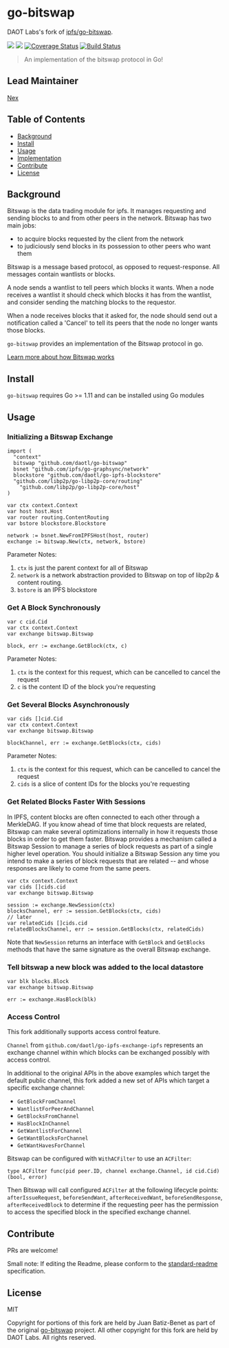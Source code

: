 go-bitswap
==================

DAOT Labs's fork of [ipfs/go-bitswap](https://github.com/ipfs/go-bitswap).

[![](https://img.shields.io/badge/made%20by-Protocol%20Labs-blue.svg?style=flat-square)](http://ipn.io)
[![](https://img.shields.io/badge/project-DAOT%20Labs-red.svg?style=flat-square)](http://github.com/daotl)
[![Coverage Status](https://codecov.io/gh/daotl/go-bitswap/branch/master/graph/badge.svg)](https://codecov.io/gh/daotl/go-bitswap/branch/master)
[![Build Status](https://circleci.com/gh/daotl/go-bitswap.svg?style=svg)](https://circleci.com/gh/daotl/go-bitswap)

> An implementation of the bitswap protocol in Go!

## Lead Maintainer

[Nex](https://github.com/NexZhu)

## Table of Contents

- [Background](#background)
- [Install](#install)
- [Usage](#usage)
- [Implementation](#implementation)
- [Contribute](#contribute)
- [License](#license)

## Background

Bitswap is the data trading module for ipfs. It manages requesting and sending
blocks to and from other peers in the network. Bitswap has two main jobs:
- to acquire blocks requested by the client from the network
- to judiciously send blocks in its possession to other peers who want them

Bitswap is a message based protocol, as opposed to request-response. All messages
contain wantlists or blocks.

A node sends a wantlist to tell peers which blocks it wants. When a node receives
a wantlist it should check which blocks it has from the wantlist, and consider
sending the matching blocks to the requestor.

When a node receives blocks that it asked for, the node should send out a
notification called a 'Cancel' to tell its peers that the node no longer
wants those blocks.

`go-bitswap` provides an implementation of the Bitswap protocol in go.

[Learn more about how Bitswap works](./docs/how-bitswap-works.md)

## Install

`go-bitswap` requires Go >= 1.11 and can be installed using Go modules

## Usage

### Initializing a Bitswap Exchange

```golang
import (
  "context"
  bitswap "github.com/daotl/go-bitswap"
  bsnet "github.com/ipfs/go-graphsync/network"
  blockstore "github.com/daotl/go-ipfs-blockstore"
  "github.com/libp2p/go-libp2p-core/routing"
	"github.com/libp2p/go-libp2p-core/host"
)

var ctx context.Context
var host host.Host
var router routing.ContentRouting
var bstore blockstore.Blockstore

network := bsnet.NewFromIPFSHost(host, router)
exchange := bitswap.New(ctx, network, bstore)
```

Parameter Notes:

1. `ctx` is just the parent context for all of Bitswap
2. `network` is a network abstraction provided to Bitswap on top of libp2p & content routing. 
3. `bstore` is an IPFS blockstore

### Get A Block Synchronously

```golang
var c cid.Cid
var ctx context.Context
var exchange bitswap.Bitswap

block, err := exchange.GetBlock(ctx, c)
```

Parameter Notes:

1. `ctx` is the context for this request, which can be cancelled to cancel the request
2. `c` is the content ID of the block you're requesting

### Get Several Blocks Asynchronously

```golang
var cids []cid.Cid
var ctx context.Context
var exchange bitswap.Bitswap

blockChannel, err := exchange.GetBlocks(ctx, cids)
```

Parameter Notes:

1. `ctx` is the context for this request, which can be cancelled to cancel the request
2. `cids` is a slice of content IDs for the blocks you're requesting

### Get Related Blocks Faster With Sessions

In IPFS, content blocks are often connected to each other through a MerkleDAG. If you know ahead of time that block requests are related, Bitswap can make several optimizations internally in how it requests those blocks in order to get them faster. Bitswap provides a mechanism called a Bitswap Session to manage a series of block requests as part of a single higher level operation. You should initialize a Bitswap Session any time you intend to make a series of block requests that are related -- and whose responses are likely to come from the same peers.

```golang
var ctx context.Context
var cids []cids.cid
var exchange bitswap.Bitswap

session := exchange.NewSession(ctx)
blocksChannel, err := session.GetBlocks(ctx, cids)
// later
var relatedCids []cids.cid
relatedBlocksChannel, err := session.GetBlocks(ctx, relatedCids)
```

Note that `NewSession` returns an interface with `GetBlock` and `GetBlocks` methods that have the same signature as the overall Bitswap exchange.

### Tell bitswap a new block was added to the local datastore

```golang
var blk blocks.Block
var exchange bitswap.Bitswap

err := exchange.HasBlock(blk)
```

### Access Control

This fork additionally supports access control feature.

`Channel` from `github.com/daotl/go-ipfs-exchange-ipfs` represents an exchange
channel within which blocks can be exchanged possibly with access control.

In additional to the original APIs in the above examples which target the default
public channel, this fork added a new set of APIs which target a specific exchange channel:
- `GetBlockFromChannel`
- `WantlistForPeerAndChannel`
- `GetBlocksFromChannel`
- `HasBlockInChannel`
- `GetWantlistForChannel`
- `GetWantBlocksForChannel`
- `GetWantHavesForChannel`

Bitswap can be configured with `WithACFilter` to use an `ACFilter`:

```type ACFilter func(pid peer.ID, channel exchange.Channel, id cid.Cid) (bool, error)```

Then Bitswap will call configured `ACFilter` at the following lifecycle points: 
`afterIssueRequest`, `beforeSendWant`, `afterReceivedWant`, `beforeSendResponse`, `afterReceivedBlock` 
to determine if the requesting peer has the permission to access the specified
block in the specified exchange channel.

## Contribute

PRs are welcome!

Small note: If editing the Readme, please conform to the [standard-readme](https://github.com/RichardLitt/standard-readme) specification.

## License

MIT

Copyright for portions of this fork are held by Juan Batiz-Benet as part of the original
[go-bitswap](https://github.com/ipfs/go-bitswap) project. All other copyright for this
fork are held by DAOT Labs. All rights reserved.
